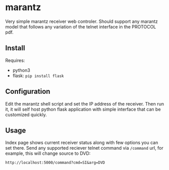# marantz

Very simple marantz receiver web controler. Should support any marantz model that follows any variation of the telnet interface in the PROTOCOL pdf.

## Install

Requires:
- python3
- flask: `pip install flask`

## Configuration

Edit the marantz shell script and set the IP address of the receiver. Then run it, it will self host python flask application with simple interface that can be customized quickly.

## Usage

Index page shows current receiver status along with few options you can set there. Send any supported reciever telnet command via `/command` url, for example, this will change source to DVD:

```
http://localhost:5000/command?cmd=SI&arg=DVD
```
